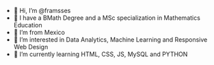- 👋 Hi, I’m @framsses
- 📐 I have a BMath Degree and a MSc specialization in Mathematics Education
- 🌵 I’m from Mexico
- 👀 I’m interested in Data Analytics, Machine Learning and Responsive Web Design
- 🌱 I’m currently learning HTML, CSS, JS, MySQL and PYTHON
